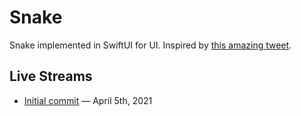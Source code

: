 # Snake

Snake implemented in SwiftUI for UI. Inspired by [this amazing tweet](https://twitter.com/neilsardesai/status/1379185826920300545).

## Live Streams

* [Initial commit](https://www.youtube.com/watch?v=nps-d5JHHok&feature=youtu.be) — April 5th, 2021
